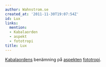 ```yaml
---
author: Wahnstrom.se
created_at: '2011-11-30T19:07:54Z'
id: Lux
links:
  mention:
  - Kabalaorden
  - aspekt
  - fototropi
title: Lux
---
```


[Kabalaordens] benämning på [aspekten][] [fototropi].

  [Kabalaordens]: Kabalaorden
  [aspekten]: aspekt
  [fototropi]: fototropi